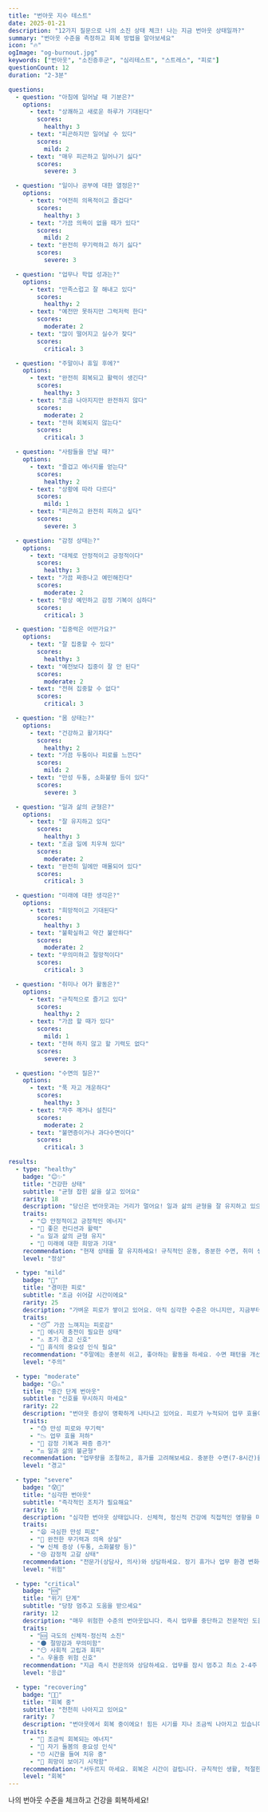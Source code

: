 ```yaml
---
title: "번아웃 지수 테스트"
date: 2025-01-21
description: "12가지 질문으로 나의 소진 상태 체크! 나는 지금 번아웃 상태일까?"
summary: "번아웃 수준을 측정하고 회복 방법을 알아보세요"
icon: "🔥"
ogImage: "og-burnout.jpg"
keywords: ["번아웃", "소진증후군", "심리테스트", "스트레스", "피로"]
questionCount: 12
duration: "2-3분"

questions:
  - question: "아침에 일어날 때 기분은?"
    options:
      - text: "상쾌하고 새로운 하루가 기대된다"
        scores:
          healthy: 3
      - text: "피곤하지만 일어날 수 있다"
        scores:
          mild: 2
      - text: "매우 피곤하고 일어나기 싫다"
        scores:
          severe: 3

  - question: "일이나 공부에 대한 열정은?"
    options:
      - text: "여전히 의욕적이고 즐겁다"
        scores:
          healthy: 3
      - text: "가끔 의욕이 없을 때가 있다"
        scores:
          mild: 2
      - text: "완전히 무기력하고 하기 싫다"
        scores:
          severe: 3

  - question: "업무나 학업 성과는?"
    options:
      - text: "만족스럽고 잘 해내고 있다"
        scores:
          healthy: 2
      - text: "예전만 못하지만 그럭저럭 한다"
        scores:
          moderate: 2
      - text: "많이 떨어지고 실수가 잦다"
        scores:
          critical: 3

  - question: "주말이나 휴일 후에?"
    options:
      - text: "완전히 회복되고 활력이 생긴다"
        scores:
          healthy: 3
      - text: "조금 나아지지만 완전하지 않다"
        scores:
          moderate: 2
      - text: "전혀 회복되지 않는다"
        scores:
          critical: 3

  - question: "사람들을 만날 때?"
    options:
      - text: "즐겁고 에너지를 얻는다"
        scores:
          healthy: 2
      - text: "상황에 따라 다르다"
        scores:
          mild: 1
      - text: "피곤하고 완전히 피하고 싶다"
        scores:
          severe: 3

  - question: "감정 상태는?"
    options:
      - text: "대체로 안정적이고 긍정적이다"
        scores:
          healthy: 3
      - text: "가끔 짜증나고 예민해진다"
        scores:
          moderate: 2
      - text: "항상 예민하고 감정 기복이 심하다"
        scores:
          critical: 3

  - question: "집중력은 어떤가요?"
    options:
      - text: "잘 집중할 수 있다"
        scores:
          healthy: 3
      - text: "예전보다 집중이 잘 안 된다"
        scores:
          moderate: 2
      - text: "전혀 집중할 수 없다"
        scores:
          critical: 3

  - question: "몸 상태는?"
    options:
      - text: "건강하고 활기차다"
        scores:
          healthy: 2
      - text: "가끔 두통이나 피로를 느낀다"
        scores:
          mild: 2
      - text: "만성 두통, 소화불량 등이 있다"
        scores:
          severe: 3

  - question: "일과 삶의 균형은?"
    options:
      - text: "잘 유지하고 있다"
        scores:
          healthy: 3
      - text: "조금 일에 치우쳐 있다"
        scores:
          moderate: 2
      - text: "완전히 일에만 매몰되어 있다"
        scores:
          critical: 3

  - question: "미래에 대한 생각은?"
    options:
      - text: "희망적이고 기대된다"
        scores:
          healthy: 3
      - text: "불확실하고 약간 불안하다"
        scores:
          moderate: 2
      - text: "무의미하고 절망적이다"
        scores:
          critical: 3

  - question: "취미나 여가 활동은?"
    options:
      - text: "규칙적으로 즐기고 있다"
        scores:
          healthy: 2
      - text: "가끔 할 때가 있다"
        scores:
          mild: 1
      - text: "전혀 하지 않고 할 기력도 없다"
        scores:
          severe: 3

  - question: "수면의 질은?"
    options:
      - text: "푹 자고 개운하다"
        scores:
          healthy: 3
      - text: "자주 깨거나 설친다"
        scores:
          moderate: 2
      - text: "불면증이거나 과다수면이다"
        scores:
          critical: 3

results:
  - type: "healthy"
    badge: "😊✨"
    title: "건강한 상태"
    subtitle: "균형 잡힌 삶을 살고 있어요"
    rarity: 18
    description: "당신은 번아웃과는 거리가 멀어요! 일과 삶의 균형을 잘 유지하고 있으며, 스트레스를 건강하게 관리하고 있습니다. 에너지가 넘치고 긍정적인 마음가짐을 가지고 있네요."
    traits:
      - "😊 안정적이고 긍정적인 에너지"
      - "💪 좋은 컨디션과 활력"
      - "⚖️ 일과 삶의 균형 유지"
      - "🌟 미래에 대한 희망과 기대"
    recommendation: "현재 상태를 잘 유지하세요! 규칙적인 운동, 충분한 수면, 취미 생활을 계속하면 건강한 상태를 오래 지속할 수 있습니다."
    level: "정상"

  - type: "mild"
    badge: "🙂"
    title: "경미한 피로"
    subtitle: "조금 쉬어갈 시간이에요"
    rarity: 25
    description: "가벼운 피로가 쌓이고 있어요. 아직 심각한 수준은 아니지만, 지금부터 관리하지 않으면 번아웃으로 이어질 수 있습니다. 자신을 돌볼 시간이 필요해요."
    traits:
      - "😴 가끔 느껴지는 피로감"
      - "🔋 에너지 충전이 필요한 상태"
      - "⚠️ 초기 경고 신호"
      - "💭 휴식의 중요성 인식 필요"
    recommendation: "주말에는 충분히 쉬고, 좋아하는 활동을 하세요. 수면 패턴을 개선하고, 가벼운 운동으로 스트레스를 해소하세요. 지금이 관리하기 가장 좋은 시기예요!"
    level: "주의"

  - type: "moderate"
    badge: "😐⚠️"
    title: "중간 단계 번아웃"
    subtitle: "신호를 무시하지 마세요"
    rarity: 22
    description: "번아웃 증상이 명확하게 나타나고 있어요. 피로가 누적되어 업무 효율이 떨어지고, 일상생활에 영향을 미치고 있습니다. 적극적인 관리가 필요한 시점이에요."
    traits:
      - "😓 만성 피로와 무기력"
      - "📉 업무 효율 저하"
      - "😤 감정 기복과 짜증 증가"
      - "⚖️ 일과 삶의 불균형"
    recommendation: "업무량을 조절하고, 휴가를 고려해보세요. 충분한 수면(7-8시간)을 취하고, 스트레스 해소 활동(운동, 명상, 취미)을 시작하세요. 주변 사람들에게 도움을 요청하세요."
    level: "경고"

  - type: "severe"
    badge: "😰🚨"
    title: "심각한 번아웃"
    subtitle: "즉각적인 조치가 필요해요"
    rarity: 16
    description: "심각한 번아웃 상태입니다. 신체적, 정신적 건강에 직접적인 영향을 미치고 있으며, 일상생활이 어려울 정도예요. 혼자 해결하기 어려운 수준이니 도움이 필요합니다."
    traits:
      - "😫 극심한 만성 피로"
      - "🚫 완전한 무기력과 의욕 상실"
      - "💔 신체 증상 (두통, 소화불량 등)"
      - "😢 감정적 고갈 상태"
    recommendation: "전문가(상담사, 의사)와 상담하세요. 장기 휴가나 업무 환경 변화를 반드시 고려해야 합니다. 가족이나 친구에게 솔직하게 상황을 말하고 도움을 요청하세요. 당신의 건강이 최우선입니다."
    level: "위험"

  - type: "critical"
    badge: "🆘"
    title: "위기 단계"
    subtitle: "당장 멈추고 도움을 받으세요"
    rarity: 12
    description: "매우 위험한 수준의 번아웃입니다. 즉시 업무를 중단하고 전문적인 도움을 받아야 합니다. 신체와 정신이 한계에 도달했으며, 회복을 위해 긴급한 조치가 필요한 상태예요."
    traits:
      - "🆘 극도의 신체적·정신적 소진"
      - "🌑 절망감과 무의미함"
      - "😶 사회적 고립과 회피"
      - "⚠️ 우울증 위험 신호"
    recommendation: "지금 즉시 전문의와 상담하세요. 업무를 잠시 멈추고 최소 2-4주 이상의 휴식이 필요합니다. 입원 치료나 집중 상담 프로그램을 고려하세요. 가족의 지원이 절대적으로 필요합니다. 이것은 응급 상황입니다."
    level: "응급"

  - type: "recovering"
    badge: "🌱💚"
    title: "회복 중"
    subtitle: "천천히 나아지고 있어요"
    rarity: 7
    description: "번아웃에서 회복 중이에요! 힘든 시기를 지나 조금씩 나아지고 있습니다. 아직 완전하지는 않지만, 긍정적인 변화가 보이고 있어요. 계속 자신을 돌보면서 천천히 회복하세요."
    traits:
      - "🌱 조금씩 회복되는 에너지"
      - "💚 자기 돌봄의 중요성 인식"
      - "⏰ 시간을 들여 치유 중"
      - "🌈 희망이 보이기 시작함"
    recommendation: "서두르지 마세요. 회복은 시간이 걸립니다. 규칙적인 생활, 적절한 휴식, 가벼운 운동을 유지하세요. 자신에게 관대하게 대하고, 작은 성취를 축하하세요. 재발 방지를 위해 스트레스 관리 습관을 만드세요."
    level: "회복"
---
```


나의 번아웃 수준을 체크하고 건강을 회복하세요!
